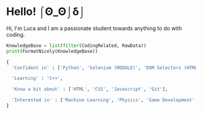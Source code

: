 # Hello! &#x2320;&#x0298;_&#x0298;&#x2321;&#x03b4;&#x2321;

Hi, I'm Luca and I am a passionate student towards anything to do with coding.

```python
KnowledgeBase = list(filter(CodingRelated, RawData))
print(FormatNicely(KnowledgeBase))
```
```python
{
  'Confident in' : ['Python', 'Selenium (MODULE)', 'DOM Selectors (HTML)'],

  'Learning' : 'C++',

  'Know a bit about' : ['HTML', 'CSS', 'Javascript', 'Git'],

  'Interested in' : ['Machine Learning', 'Physics', 'Game Development', 'General Coding', 'Cyber Security']
}
```
